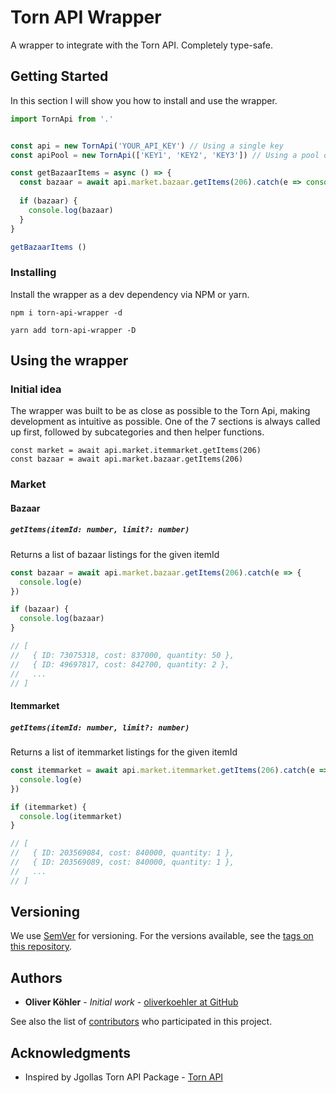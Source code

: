 # Torn API Wrapper

A wrapper to integrate with the Torn API. Completely type-safe.

## Getting Started

In this section I will show you how to install and use the wrapper.

```js
import TornApi from '.'


const api = new TornApi('YOUR_API_KEY') // Using a single key
const apiPool = new TornApi(['KEY1', 'KEY2', 'KEY3']) // Using a pool of keys

const getBazaarItems = async () => {
  const bazaar = await api.market.bazaar.getItems(206).catch(e => console.log(e))
  
  if (bazaar) {
    console.log(bazaar)
  }
}

getBazaarItems ()
```

### Installing

Install the wrapper as a dev dependency via NPM or yarn.


```
npm i torn-api-wrapper -d
```

```
yarn add torn-api-wrapper -D
```


## Using the wrapper
### Initial idea

The wrapper was built to be as close as possible to the Torn Api, making development as intuitive as possible. One of the 7 sections is always called up first, followed by subcategories and then helper functions.

```
const market = await api.market.itemmarket.getItems(206)
const bazaar = await api.market.bazaar.getItems(206)
```
### Market
#### Bazaar
##### `getItems(itemId: number, limit?: number)`
Returns a list of bazaar listings for the given itemId
```js
const bazaar = await api.market.bazaar.getItems(206).catch(e => {
  console.log(e)
})

if (bazaar) {
  console.log(bazaar)
}

// [
//   { ID: 73075318, cost: 837000, quantity: 50 },
//   { ID: 49697817, cost: 842700, quantity: 2 },
//   ...
// ]
``` 

#### Itemmarket
##### `getItems(itemId: number, limit?: number)`
Returns a list of itemmarket listings for the given itemId
```js
const itemmarket = await api.market.itemmarket.getItems(206).catch(e => {
  console.log(e)
})

if (itemmarket) {
  console.log(itemmarket)
}

// [
//   { ID: 203569084, cost: 840000, quantity: 1 },
//   { ID: 203569089, cost: 840000, quantity: 1 },
//   ...
// ]
``` 



## Versioning

We use [SemVer](http://semver.org/) for versioning. For the versions available, see the [tags on this repository](https://github.com/your/project/tags).

## Authors

* **Oliver Köhler** - *Initial work* - [oliverkoehler at GitHub](https://github.com/oliverkoehler)

See also the list of [contributors](https://github.com/oliverkoehler/torn-api-wrapper/graphs/contributors) who participated in this project.


## Acknowledgments

* Inspired by Jgollas Torn API Package - [Torn API](https://github.com/jgolla/torn-api)
